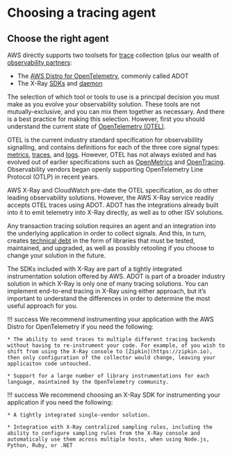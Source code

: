 # Choosing a tracing agent

## Choose the right agent

AWS directly supports two toolsets for [trace](../../signals/traces/) collection (plus our wealth of [observability partners](https://aws.amazon.com/products/management-and-governance/partners/): 

* The [AWS Distro for OpenTelemetry](https://aws-otel.github.io/), commonly called ADOT
* The X-Ray [SDKs](https://docs.aws.amazon.com/xray/latest/devguide/xray-instrumenting-your-app.html) and [daemon](https://docs.aws.amazon.com/xray/latest/devguide/xray-daemon.html)

The selection of which tool or tools to use is a principal decision you must make as you evolve your observability solution. These tools are not mutually-exclusive, and you can mix them together as necessary. And there is a best practice for making this selection. However, first you should understand the current state of [OpenTelemetry (OTEL)](https://opentelemetry.io/).

OTEL is the current industry standard specification for observabillity signalling, and contains definitions for each of the three core signal types: [metrics](../../signals/metrics/), [traces](../../signals/traces/), and [logs](../../signals/logs). However, OTEL has not always existed and has evolved out of earlier specifications such as [OpenMetrics](https://openmetrics.io) and [OpenTracing](https://opentracing.io). Observability vendors began openly supporting OpenTelemetry Line Protocol (OTLP) in recent years. 

AWS X-Ray and CloudWatch pre-date the OTEL specification, as do other leading observability solutions. However, the AWS X-Ray service readily accepts OTEL traces using ADOT. ADOT has the integrations already built into it to emit telemetry into X-Ray directly, as well as to other ISV solutions.

Any transaction tracing solution requires an agent and an integration into the underlying application in order to collect signals. And this, in turn, creates [technical debt](../../faq/#what-is-technical-debt) in the form of libraries that must be tested, maintained, and upgraded, as well as possibly retooling if you choose to change your solution in the future.

The SDKs included with X-Ray are part of a tightly integrated instrumentation solution offered by AWS. ADOT is part of a broader industry solution in which X-Ray is only one of many tracing solutions. You can implement end-to-end tracing in X-Ray using either approach, but it’s important to understand the differences in order to determine the most useful approach for you.

!!! success
	We recommend instrumenting your application with the AWS Distro for OpenTelemetry if you need the following:

    * The ability to send traces to multiple different tracing backends without having to re-instrument your code. For example, of you wish to shift from using the X-Ray console to [Zipkin](https://zipkin.io), then only configuration of the collector would change, leaving your applicaiton code untouched.

    * Support for a large number of library instrumentations for each language, maintained by the OpenTelemetry community. 

!!! success
	We recommend choosing an X-Ray SDK for instrumenting your application if you need the following:

    * A tightly integrated single-vendor solution.

    * Integration with X-Ray centralized sampling rules, including the ability to configure sampling rules from the X-Ray console and automatically use them across multiple hosts, when using Node.js, Python, Ruby, or .NET
